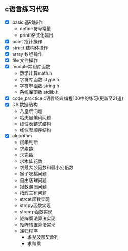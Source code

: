 ## c语言练习代码

- [x] basic 基础操作
    - define符号常量
    - printf格式化输出
- [x] point 指针操作
- [x] struct 结构体操作
- [x] array 数组操作
- [x] file 文件操作
- [x] module常用库函数
    - 数学计算math.h
    - 字符库函数 ctype.h
    - 字符串函数 string.h
    - 系统库函数 stdlib.h
- [x] code_practice c语言经典编程100中的练习(更新至21道)
- [x] DS 数据结构
    - 八皇后问题
    - 哈夫曼编码问题
    - 线性表链式结构
    - 线性表顺序结构
- [x] algorithm
    - 闰年判断
    - 求素数
    - 求完数
    - 求水仙花数
    - 求最大公因数和最小公倍数
    - 猴子吃桃问题
    - 自由落球问题
    - 报数退圈问题
    - 杨辉三角问题
    - strcat函数实现
    - strcpy函数实现
    - strcmp函数实现  
    - 矩阵乘法算法实现
    - 矩阵转置算法实现  
    - 递归程序
        - 求斐波那契数列
        - 求阶乘